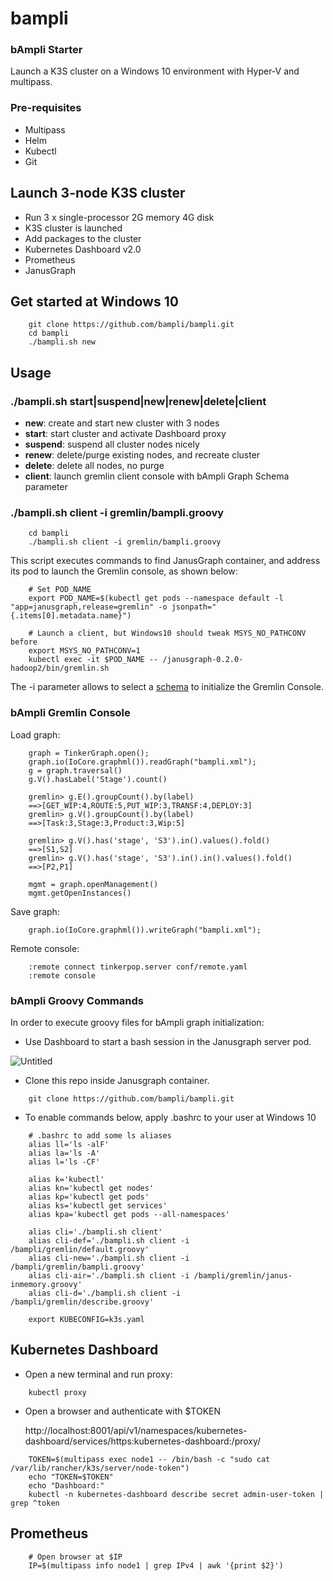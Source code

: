# bampli
### bAmpli Starter 

Launch a K3S cluster on a Windows 10 environment with Hyper-V and multipass.

### Pre-requisites

- Multipass
- Helm
- Kubectl
- Git

## Launch 3-node K3S cluster

- Run 3 x single-processor 2G memory 4G disk
- K3S cluster is launched
- Add packages to the cluster
- Kubernetes Dashboard v2.0
- Prometheus
- JanusGraph

## Get started at Windows 10

```console
    git clone https://github.com/bampli/bampli.git
    cd bampli
    ./bampli.sh new
```
## Usage

### ./bampli.sh start|suspend|new|renew|delete|client

- **new**: create and start new cluster with 3 nodes
- **start**: start cluster and activate Dashboard proxy
- **suspend**: suspend all cluster nodes nicely
- **renew**: delete/purge existing nodes, and recreate cluster
- **delete**: delete all nodes, no purge
- **client**: launch gremlin client console with bAmpli Graph Schema parameter

### ./bampli.sh client -i gremlin/bampli.groovy
      
```console
    cd bampli
    ./bampli.sh client -i gremlin/bampli.groovy
```
This script executes commands to find JanusGraph container, and address its pod to launch the Gremlin console, as shown below:

```console
    # Set POD_NAME
    export POD_NAME=$(kubectl get pods --namespace default -l "app=janusgraph,release=gremlin" -o jsonpath="{.items[0].metadata.name}")

    # Launch a client, but Windows10 should tweak MSYS_NO_PATHCONV before
    export MSYS_NO_PATHCONV=1
    kubectl exec -it $POD_NAME -- /janusgraph-0.2.0-hadoop2/bin/gremlin.sh
```
The -i parameter allows to select a [schema](https://github.com/bampli/bampli/blob/master/gremlin/bampli.groovy) to initialize the Gremlin Console.

### bAmpli Gremlin Console

Load graph:
```console
    graph = TinkerGraph.open();
    graph.io(IoCore.graphml()).readGraph("bampli.xml");
    g = graph.traversal()
    g.V().hasLabel('Stage').count()

    gremlin> g.E().groupCount().by(label)
    ==>[GET_WIP:4,ROUTE:5,PUT_WIP:3,TRANSF:4,DEPLOY:3]
    gremlin> g.V().groupCount().by(label)
    ==>[Task:3,Stage:3,Product:3,Wip:5]
    
    gremlin> g.V().has('stage', 'S3').in().values().fold()
    ==>[S1,S2]
    gremlin> g.V().has('stage', 'S3').in().in().values().fold()
    ==>[P2,P1]

    mgmt = graph.openManagement()
    mgmt.getOpenInstances()
```

Save graph:
```console
    graph.io(IoCore.graphml()).writeGraph("bampli.xml");
```

Remote console:
```console
    :remote connect tinkerpop.server conf/remote.yaml
    :remote console
```

### bAmpli Groovy Commands

In order to execute groovy files for bAmpli graph initialization:

- Use Dashboard to start a bash session in the Janusgraph server pod.

![Untitled](https://user-images.githubusercontent.com/86032/84195227-96229b00-aa74-11ea-92c6-f17aa7ca5a26.png)

- Clone this repo inside Janusgraph container.

```console
    git clone https://github.com/bampli/bampli.git
```
- To enable commands below, apply .bashrc to your user at Windows 10

```console
    # .bashrc to add some ls aliases
    alias ll='ls -alF'
    alias la='ls -A'
    alias l='ls -CF'

    alias k='kubectl'
    alias kn='kubectl get nodes'
    alias kp='kubectl get pods'
    alias ks='kubectl get services'
    alias kpa='kubectl get pods --all-namespaces'

    alias cli='./bampli.sh client'
    alias cli-def='./bampli.sh client -i /bampli/gremlin/default.groovy'
    alias cli-new='./bampli.sh client -i /bampli/gremlin/bampli.groovy'
    alias cli-air='./bampli.sh client -i /bampli/gremlin/janus-inmemory.groovy'
    alias cli-d='./bampli.sh client -i /bampli/gremlin/describe.groovy'

    export KUBECONFIG=k3s.yaml
```

## Kubernetes Dashboard

- Open a new terminal and run proxy:

```console
    kubectl proxy
```

- Open a browser and authenticate with $TOKEN

    http://localhost:8001/api/v1/namespaces/kubernetes-dashboard/services/https:kubernetes-dashboard:/proxy/

```console  
    TOKEN=$(multipass exec node1 -- /bin/bash -c "sudo cat /var/lib/rancher/k3s/server/node-token")
    echo "TOKEN=$TOKEN"
    echo "Dashboard:"
    kubectl -n kubernetes-dashboard describe secret admin-user-token | grep ^token
```

## Prometheus

```console
    # Open browser at $IP
    IP=$(multipass info node1 | grep IPv4 | awk '{print $2}')
```
